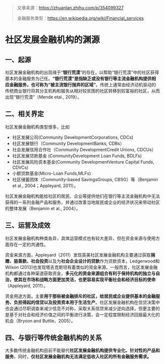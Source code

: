 > 文章来源：https://zhuanlan.zhihu.com/p/354099327
>
> 金融服务类型：https://en.wikipedia.org/wiki/Financial_services

# 社区发展金融机构的渊源

## 一、起源

社区发展金融机构的出现缘于“**银行荒漠**”的存在，以帮助“银行荒漠”中的社区获得基本的金融服务为己任。**“银行荒漠”是指缺乏或没有银行等主流金融机构提供相应金融服务，也可称为“被主流银行抛弃的区域”**。传统上通常由经济动机驱动的传统商业银行将其分支机构和服务从相对较贫困的社区转移到较富裕的社区，从而出现“银行荒漠”（Mende etal., 2019）。



## 二、相关界定

社区发展金融机构类型很多，比如

- 社区发展公司(Community DevelopmentCorporations, CDCs)
- 社区发展银行（Community DevelopmentBanks, CDBs）
- 社会发展信用合作社（Community DevelopmentCredit Unions, CDCUs）
- 社区发展贷款基金 (CommunityDevelopment Loan Funds, BDLFs)
- 社区发展风险资本基金(Community DevelopmentVenture Capital Funds, CDVCs)
- 小额贷款基金(Micro-Loan Funds,MLFs) 
- 社区储蓄团体（Community-based SavingsGroups, CBSG）等（Benjamin et al., 2004；Appleyard, 2011）。

社区发展金融机构能给社区的居民、企业等提供他们在银行等主流金融机构中无法获得的一系列金融产品和服务，并通过改善当地居民或企业的经济状况来带动社区的整体发展（Benjamin et al., 2004）。



## 三、运营及成效

社区发展金融机构种类各异，具体运营模式也有较大差异，但在资金来源与使用方面存在一定的共通性。

资金来源方面，Appleyard（2011）发现英美社区发展金融机构主要通过获取**捐赠、慈善款、社会投资**以及为**社会企业设计的贷款**作为贷款资本，Ledgerwood和Wilson (2013)也发现塔吉克斯坦有着类似的资金来源。一般而言，社区发展金融机构都通过各种渠道获取资金，**多元化的资金来源组合有利于保持机构的独立与自治，使其在市场和战略方面更加灵活，也更容易实现平衡社会和经济目标的使命**（Appleyard, 2011）。

资金用途方面，主要**用于那些被金融排斥的社区，给居民或企业提供基本的金融服务、负担得起的信贷以及投资资本用于生活生产**。社区发展金融机构在信贷决策中也会通过尽职调查来减少信息不对称，采取关系信贷来减少逆向选择，但更主要的是基于对社会和经济价值之间的平衡进行决策，会一定程度限制经济回报最大化的机会（Bryson and Buttle，2005）。



## 四、与银行等传统金融机构的关系

大多数传统金融机构目前不能替代**社区发展金融机构提供专业化、针对性的产品和服务**，同时，**仅社区发展金融机构无法满足低收入社区的所有金融服务需求。**



